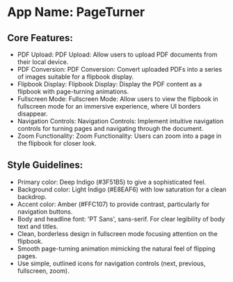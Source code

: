 # **App Name**: PageTurner

## Core Features:

- PDF Upload: PDF Upload: Allow users to upload PDF documents from their local device.
- PDF Conversion: PDF Conversion: Convert uploaded PDFs into a series of images suitable for a flipbook display.
- Flipbook Display: Flipbook Display: Display the PDF content as a flipbook with page-turning animations.
- Fullscreen Mode: Fullscreen Mode: Allow users to view the flipbook in fullscreen mode for an immersive experience, where UI borders disappear.
- Navigation Controls: Navigation Controls: Implement intuitive navigation controls for turning pages and navigating through the document.
- Zoom Functionality: Zoom Functionality: Users can zoom into a page in the flipbook for closer look.

## Style Guidelines:

- Primary color: Deep Indigo (#3F51B5) to give a sophisticated feel.
- Background color: Light Indigo (#E8EAF6) with low saturation for a clean backdrop.
- Accent color: Amber (#FFC107) to provide contrast, particularly for navigation buttons.
- Body and headline font: 'PT Sans', sans-serif. For clear legibility of body text and titles.
- Clean, borderless design in fullscreen mode focusing attention on the flipbook.
- Smooth page-turning animation mimicking the natural feel of flipping pages.
- Use simple, outlined icons for navigation controls (next, previous, fullscreen, zoom).